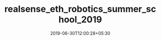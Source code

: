 ---
title: "realsense_eth_robotics_summer_school_2019"
date: 2019-06-30T12:00:28+05:30
type: "organisations"
org_name: "ETH Zurich Legged Robotics"
repo_desc: "Launch files and utility nodes for running the Realsense on SMB"
repo_link: https://github.com/leggedrobotics/realsense_eth_robotics_summer_school_2019
---